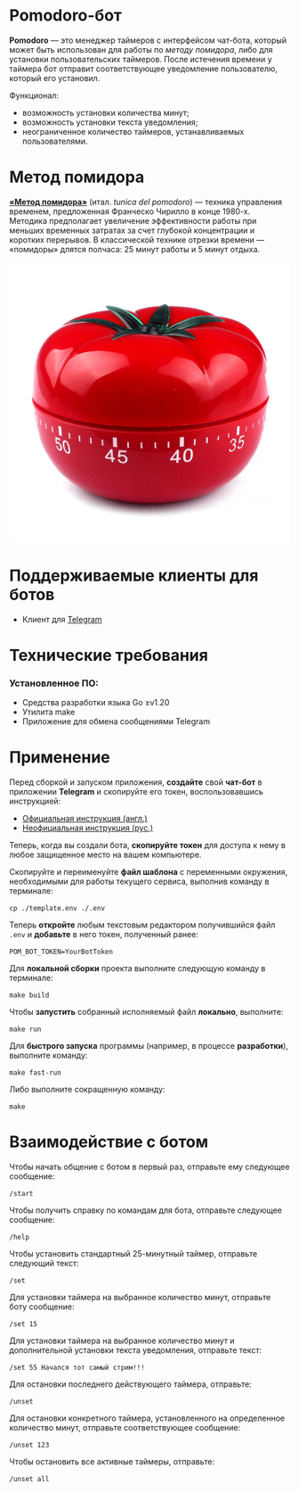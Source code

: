 # Pomodoro-бот

**Pomodoro**&nbsp;&mdash; это менеджер таймеров с интерфейсом чат-бота, который может быть использован для работы по *методу помидора*, либо для установки пользовательских таймеров. После истечения времени у таймера бот отправит соответствующее уведомление пользователю, который его установил.

Функционал:

- возможность установки количества минут;
- возможность установки текста уведомления;
- неограниченное количество таймеров, устанавливаемых пользователями.

# Метод помидора

[**&laquo;Метод помидора&raquo;**](https://ru.wikipedia.org/wiki/%D0%9C%D0%B5%D1%82%D0%BE%D0%B4_%D0%BF%D0%BE%D0%BC%D0%B8%D0%B4%D0%BE%D1%80%D0%B0) (итал. *tunica del pomodoro*)&nbsp;&mdash; техника управления временем, предложенная Франческо Чирилло в конце 1980-х. Методика предполагает увеличение эффективности работы при меньших временных затратах за счет глубокой концентрации и коротких перерывов. В классической технике отрезки времени&nbsp;&mdash; &laquo;помидоры&raquo; длятся полчаса: 25 минут работы и 5 минут отдыха.

![Метод помидора](./pomodoro-timer-technique.jpg "Кухонный таймер-помидор")

# Поддерживаемые клиенты для ботов

* Клиент для [Telegram](https://en.wikipedia.org/wiki/Telegram_(software))

# Технические требования

### Установленное ПО:

- Средства разработки языка Go &geq;v1.20
- Утилита make
- Приложение для обмена сообщениями Telegram

# Применение

Перед сборкой и запуском приложения, **создайте** свой **чат-бот** в приложении **Telegram** и скопируйте его токен, воспользовавшись инструкцией:

- [Официальная инструкция (англ.)](https://core.telegram.org/bots/tutorial#getting-ready)
- [Неофициальная инструкция (рус.)](https://tlgrm.ru/docs/bots)

Теперь, когда вы создали бота, **скопируйте токен** для доступа к нему в любое защищенное место на вашем компьютере.

Скопируйте и переименуйте **файл шаблона** с переменными окружения, необходимыми для работы текущего сервиса, выполнив команду в терминале:

```
cp ./template.env ./.env
```

Теперь **откройте** любым текстовым редактором получившийся файл `.env` и **добавьте** в него токен, полученный ранее:

```
POM_BOT_TOKEN=YourBotToken
```

Для **локальной сборки** проекта выполните следующую команду в терминале:

```
make build
```

Чтобы **запустить** собранный исполняемый файл **локально**, выполните:

```
make run
```

Для **быстрого запуска** программы (например, в процессе **разработки**), выполните команду:

```
make fast-run
```

Либо выполните сокращенную команду:

```
make
```

# Взаимодействие с ботом

Чтобы начать общение с ботом в первый раз, отправьте ему следующее сообщение:

```
/start
```

Чтобы получить справку по командам для бота, отправьте следующее сообщение:

```
/help
```

Чтобы установить стандартный 25-минутный таймер, отправьте следующий текст:

```
/set
```

Для установки таймера на выбранное количество минут, отправьте боту сообщение:

```
/set 15
```

Для установки таймера на выбранное количество минут и дополнительной установки текста уведомления, отправьте текст:

```
/set 55 Начался тот самый стрим!!!
```

Для остановки последнего действующего таймера, отправьте:

```
/unset
```

Для остановки конкретного таймера, установленного на определенное количество минут, отправьте соответствующее сообщение:

```
/unset 123
```

Чтобы остановить все активные таймеры, отправьте:

```
/unset all
```
